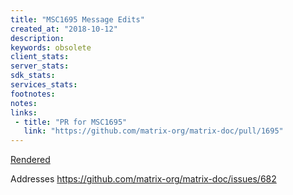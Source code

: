 ```yaml
---
title: "MSC1695 Message Edits"
created_at: "2018-10-12"
description:
keywords: obsolete
client_stats:
server_stats:
sdk_stats:
services_stats:
footnotes:
notes:
links:
 - title: "PR for MSC1695"
   link: "https://github.com/matrix-org/matrix-doc/pull/1695"
---
```

[Rendered](https://github.com/Half-Shot/matrix-doc/blob/hs/1695-message-edits-proposal/proposals/1695-message-edits.md)

Addresses https://github.com/matrix-org/matrix-doc/issues/682
